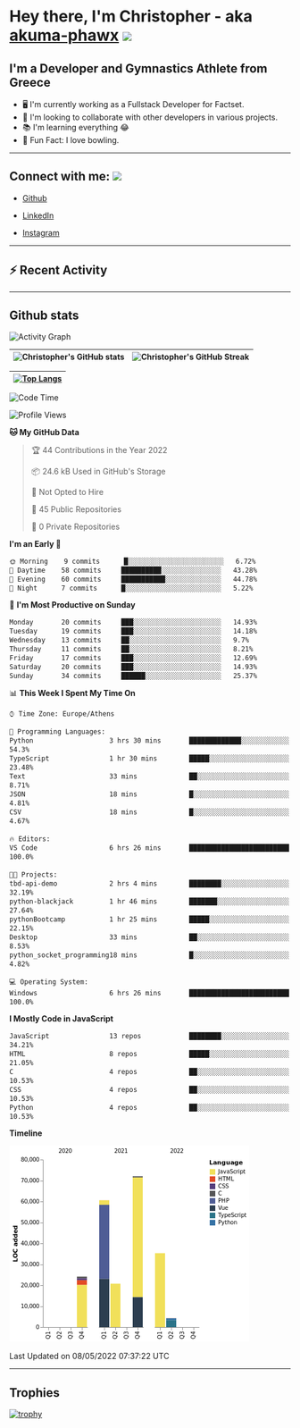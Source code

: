 # Hey there, I'm Christopher - aka [akuma-phawx](https://github.com/akuma-phawx) <img src = "https://raw.githubusercontent.com/MartinHeinz/MartinHeinz/master/wave.gif" width = 50px>

## I'm a Developer and Gymnastics Athlete from Greece

- 🖥️ I'm currently working as a Fullstack Developer for Factset.
- 🤲 I'm looking to collaborate with other developers in various projects.
- 📚 I'm learning everything 😂
- 🎳 Fun Fact: I love bowling.

---

## Connect with me: <img src='https://raw.githubusercontent.com/ShahriarShafin/ShahriarShafin/main/Assets/handshake.gif' width="100px">

- [Github](https://github.com/akuma-phawx)

- [LinkedIn](https://www.linkedin.com/in/christopher-vradis-3b9a68151/)

- [Instagram](https://www.instagram.com/chris.vrd_sw/)

---

## ⚡ Recent Activity

<!--START_SECTION:activity-->
<!--END_SECTION:activity-->

---

## Github stats

![Activity Graph](https://activity-graph.herokuapp.com/graph?username=akuma-phawx&theme=dracula)

| ![Christopher's GitHub stats](https://github-readme-stats.vercel.app/api?username=akuma-phawx&show_icons=true&theme=dracula) | ![Christopher's GitHub Streak](https://github-readme-streak-stats.herokuapp.com/?user=akuma-phawx&theme=dracula) |
| ---------------------------------------------------------------------------------------------------------------------------- | ---------------------------------------------------------------------------------------------------------------- |

| [![Top Langs](https://github-readme-stats.vercel.app/api/top-langs/?username=akuma-phawx&show_icons=true&theme=radical)](https://github.com/akuma-phawx/github-readme-stats) |
| ---------------------------------------------------------------------------------------------------------------------------------------------------------------------------- |

<!--START_SECTION:waka-->
![Code Time](http://img.shields.io/badge/Code%20Time-58%20hrs%207%20mins-blue)

![Profile Views](http://img.shields.io/badge/Profile%20Views-2-blue)

**🐱 My GitHub Data** 

> 🏆 44 Contributions in the Year 2022
 > 
> 📦 24.6 kB Used in GitHub's Storage 
 > 
> 🚫 Not Opted to Hire
 > 
> 📜 45 Public Repositories 
 > 
> 🔑 0 Private Repositories  
 > 
**I'm an Early 🐤** 

```text
🌞 Morning    9 commits      █░░░░░░░░░░░░░░░░░░░░░░░░   6.72% 
🌆 Daytime    58 commits     ██████████░░░░░░░░░░░░░░░   43.28% 
🌃 Evening    60 commits     ███████████░░░░░░░░░░░░░░   44.78% 
🌙 Night      7 commits      █░░░░░░░░░░░░░░░░░░░░░░░░   5.22%

```
📅 **I'm Most Productive on Sunday** 

```text
Monday       20 commits     ███░░░░░░░░░░░░░░░░░░░░░░   14.93% 
Tuesday      19 commits     ███░░░░░░░░░░░░░░░░░░░░░░   14.18% 
Wednesday    13 commits     ██░░░░░░░░░░░░░░░░░░░░░░░   9.7% 
Thursday     11 commits     ██░░░░░░░░░░░░░░░░░░░░░░░   8.21% 
Friday       17 commits     ███░░░░░░░░░░░░░░░░░░░░░░   12.69% 
Saturday     20 commits     ███░░░░░░░░░░░░░░░░░░░░░░   14.93% 
Sunday       34 commits     ██████░░░░░░░░░░░░░░░░░░░   25.37%

```


📊 **This Week I Spent My Time On** 

```text
⌚︎ Time Zone: Europe/Athens

💬 Programming Languages: 
Python                   3 hrs 30 mins       █████████████░░░░░░░░░░░░   54.3% 
TypeScript               1 hr 30 mins        █████░░░░░░░░░░░░░░░░░░░░   23.48% 
Text                     33 mins             ██░░░░░░░░░░░░░░░░░░░░░░░   8.71% 
JSON                     18 mins             █░░░░░░░░░░░░░░░░░░░░░░░░   4.81% 
CSV                      18 mins             █░░░░░░░░░░░░░░░░░░░░░░░░   4.67%

🔥 Editors: 
VS Code                  6 hrs 26 mins       █████████████████████████   100.0%

🐱‍💻 Projects: 
tbd-api-demo             2 hrs 4 mins        ████████░░░░░░░░░░░░░░░░░   32.19% 
python-blackjack         1 hr 46 mins        ███████░░░░░░░░░░░░░░░░░░   27.64% 
pythonBootcamp           1 hr 25 mins        █████░░░░░░░░░░░░░░░░░░░░   22.15% 
Desktop                  33 mins             ██░░░░░░░░░░░░░░░░░░░░░░░   8.53% 
python_socket_programming18 mins             █░░░░░░░░░░░░░░░░░░░░░░░░   4.82%

💻 Operating System: 
Windows                  6 hrs 26 mins       █████████████████████████   100.0%

```

**I Mostly Code in JavaScript** 

```text
JavaScript               13 repos            ████████░░░░░░░░░░░░░░░░░   34.21% 
HTML                     8 repos             █████░░░░░░░░░░░░░░░░░░░░   21.05% 
C                        4 repos             ██░░░░░░░░░░░░░░░░░░░░░░░   10.53% 
CSS                      4 repos             ██░░░░░░░░░░░░░░░░░░░░░░░   10.53% 
Python                   4 repos             ██░░░░░░░░░░░░░░░░░░░░░░░   10.53%

```


**Timeline**

![Chart not found](https://raw.githubusercontent.com/akuma-phawx/akuma-phawx/main/charts/bar_graph.png) 


 Last Updated on 08/05/2022 07:37:22 UTC
<!--END_SECTION:waka-->

---

## Trophies

[![trophy](https://github-profile-trophy.vercel.app/?username=akuma-phawx&theme=onedark)](https://github.com/ryo-ma/github-profile-trophy)
